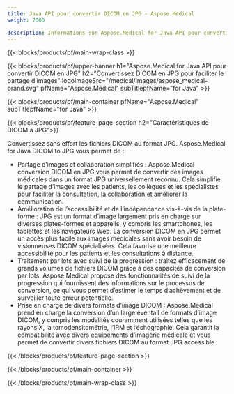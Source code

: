 ```yaml
---
title: Java API pour convertir DICOM en JPG - Aspose.Medical
weight: 7000

description: Informations sur Aspose.Medical for Java API pour convertir DICOM en JPG
---
```


{{< blocks/products/pf/main-wrap-class >}}

{{< blocks/products/pf/upper-banner h1="Aspose.Medical for Java API pour convertir DICOM en JPG" h2="Convertissez DICOM en JPG pour faciliter le partage d’images" logoImageSrc="/medical/images/aspose_medical-brand.svg" pfName="Aspose.Medical" subTitlepfName="for Java" >}}

{{< blocks/products/pf/main-container pfName="Aspose.Medical" subTitlepfName="for Java" >}}

{{< blocks/products/pf/feature-page-section h2="Caractéristiques de DICOM à JPG">}}

<p>Convertissez sans effort les fichiers DICOM au format JPG. Aspose.Medical for Java DICOM to JPG vous permet de :</p>

<ul>
<li>Partage d’images et collaboration simplifiés : Aspose.Medical conversion DICOM en JPG vous permet de convertir des images médicales dans un format JPG universellement reconnu. Cela simplifie le partage d’images avec les patients, les collègues et les spécialistes pour faciliter la consultation, la collaboration et améliorer la communication.</li>
<li>Amélioration de l’accessibilité et de l’indépendance vis-à-vis de la plate-forme : JPG est un format d’image largement pris en charge sur diverses plates-formes et appareils, y compris les smartphones, les tablettes et les navigateurs Web. La conversion DICOM en JPG permet un accès plus facile aux images médicales sans avoir besoin de visionneuses DICOM spécialisées. Cela favorise une meilleure accessibilité pour les patients et les consultations à distance.</li>
<li>Traitement par lots avec suivi de la progression : traitez efficacement de grands volumes de fichiers DICOM grâce à des capacités de conversion par lots. Aspose.Medical propose des fonctionnalités de suivi de la progression qui fournissent des informations sur le processus de conversion, ce qui vous permet d’estimer le temps d’achèvement et de surveiller toute erreur potentielle.</li>
<li>Prise en charge de divers formats d’image DICOM : Aspose.Medical prend en charge la conversion d’un large éventail de formats d’image DICOM, y compris les modalités couramment utilisées telles que les rayons X, la tomodensitométrie, l’IRM et l’échographie. Cela garantit la compatibilité avec divers équipements d’imagerie médicale et vous permet de convertir divers fichiers DICOM au format JPG accessible.</li>
</ul>

{{< /blocks/products/pf/feature-page-section >}}

{{< /blocks/products/pf/main-container >}}

{{< /blocks/products/pf/main-wrap-class >}}